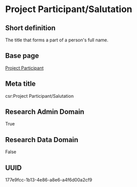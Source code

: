 # Project Participant/Salutation
## Short definition
The title that forms a part of a person's full name.
## Base page
[Project Participant](https://github.com/EuroCRIS/CASRAI-Dictionairies/blob/main/Objects/Project%20Participant.md)
## Meta title
csr:Project Participant/Salutation
## Research Admin Domain
True
## Research Data Domain
False
## UUID
177e9fcc-1b13-4e86-a8e6-a4f6d00a2cf9

